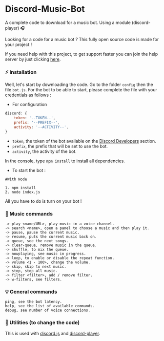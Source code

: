 # Discord-Music-Bot
A complete code to download for a music bot. Using a module (discord-player) 🎧

Looking for a code for a music bot ? This fully open source code is made for your project !

If you need help with this project, to get support faster you can join the help server by just clicking [here](https://discord.gg/wrsRxJnTBu).

### ⚡ Installation

Well, let's start by downloading the code.
Go to the folder `config` then the file `bot.js`.
For the bot to be able to start, please complete the file with your credentials as follows :


- For configuration

```js
discord: {
    token: '--TOKEN--',
    prefix: '--PREFIX--',
    activity: '--ACTIVITY--',
}
```

- `token`, the token of the bot available on the [Discord Developers](https://discordapp.com/developers/applications) section.
- `prefix`, the prefix that will be set to use the bot.
- `activity`, the activity of the bot.

In the console, type `npm install` to install all dependencies.

- To start the bot :

```
#With Node

1. npm install
2. node index.js
```

All you have to do is turn on your bot !

### 🎵 Music commands

```
-> play <name/URL>, play music in a voice channel.
-> search <name>, open a panel to choose a music and then play it.
-> pause, pause the current music.
-> resume, puts the current music back on.
-> queue, see the next songs.
-> clear-queue, remove music in the queue.
-> shuffle, to mix the queue.
-> nowplaying, see music in progress.
-> loop, to enable or disable the repeat function.
-> volume <1 - 100>, change the volume.
-> skip, skip to next music.
-> stop, stop all music.
-> filter <filter>, add / remove filter.
-> w-filters, see filters.
```

### 💡 General commands

```
ping, see the bot latency.
help, see the list of available commands.
debug, see number of voice connections.
```

### 🏓 Utilities (to change the code)


This is used with [discord.js](https://www.npmjs.com/package/discord.js) and [discord-player](https://www.npmjs.com/package/discord-player).
